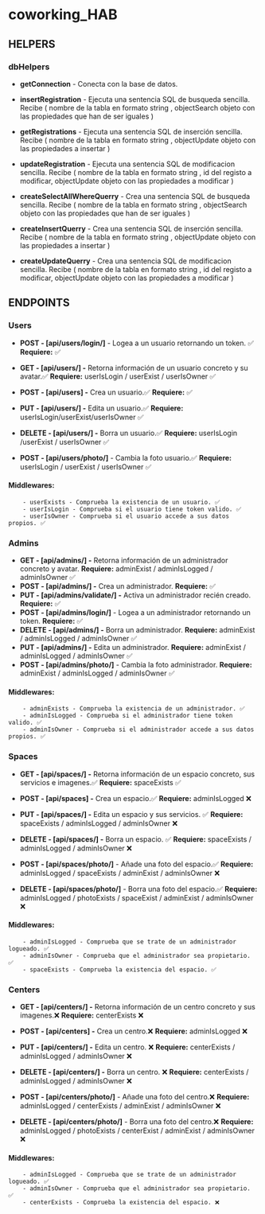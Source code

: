 # coworking_HAB

## HELPERS

### dbHelpers

-   **getConnection** - Conecta con la base de datos.
-   **insertRegistration** - Ejecuta una sentencia SQL de busqueda sencilla.
    Recibe ( nombre de la tabla en formato string , objectSearch objeto con las propiedades que han de ser iguales )
-   **getRegistrations** - Ejecuta una sentencia SQL de inserción sencilla.
    Recibe ( nombre de la tabla en formato string , objectUpdate objeto con las propiedades a insertar )
-   **updateRegistration** - Ejecuta una sentencia SQL de modificacion sencilla.
    Recibe ( nombre de la tabla en formato string , id del registo a modificar, objectUpdate objeto con las propiedades a modificar )

-   **createSelectAllWhereQuerry** - Crea una sentencia SQL de busqueda sencilla.
    Recibe ( nombre de la tabla en formato string , objectSearch objeto con las propiedades que han de ser iguales )
-   **createInsertQuerry** - Crea una sentencia SQL de inserción sencilla.
    Recibe ( nombre de la tabla en formato string , objectUpdate objeto con las propiedades a insertar )
-   **createUpdateQuerry** - Crea una sentencia SQL de modificacion sencilla.
    Recibe ( nombre de la tabla en formato string , id del registo a modificar, objectUpdate objeto con las propiedades a modificar )

## ENDPOINTS

### Users

-   **POST - [api/users/login/]** - Logea a un usuario retornando un token. ✅
    **Requiere:** ✅
-   **GET - [api/users/] -** Retorna información de un usuario concreto y su avatar.✅
    **Requiere:** userIsLogin / userExist / userIsOwner ✅
-   **POST - [api/users] -** Crea un usuario.✅
    **Requiere:** ✅
-   **PUT - [api/users/] -** Edita un usuario.✅
    **Requiere:** userIsLogin/userExist/userIsOwner ✅
-   **DELETE - [api/users/] -** Borra un usuario.✅
    **Requiere:** userIsLogin /userExist / userIsOwner ✅

-   **POST - [api/users/photo/]** - Cambia la foto usuario.✅
    **Requiere:** userIsLogin / userExist / userIsOwner ✅

#### Middlewares:

        - userExists - Comprueba la existencia de un usuario. ✅
        - userIsLogin - Comprueba si el usuario tiene token valido. ✅
        - userIsOwner - Comprueba si el usuario accede a sus datos propios. ✅

### Admins

-   **GET - [api/admins/] -** Retorna información de un administrador concreto y avatar.
    **Requiere:** adminExist / adminIsLogged / adminIsOwner ✅
-   **POST - [api/admins/] -** Crea un administrador.
    **Requiere:** ✅
-   **PUT - [api/admins/validate/] -** Activa un administrador recién creado.
    **Requiere:** ✅
-   **POST - [api/admins/login/]** - Logea a un administrador retornando un token.
    **Requiere:** ✅
-   **DELETE - [api/admins/] -** Borra un administrador.
    **Requiere:** adminExist / adminIsLogged / adminIsOwner ✅
-   **PUT - [api/admins/] -** Edita un administrador.
    **Requiere:** adminExist / adminIsLogged / adminIsOwner ✅
-   **POST - [api/admins/photo/]** - Cambia la foto administrador.
    **Requiere:** adminExist / adminIsLogged / adminIsOwner ✅

#### Middlewares:

        - adminExists - Comprueba la existencia de un administrador. ✅
        - adminIsLogged - Comprueba si el administrador tiene token valido. ✅
        - adminIsOwner - Comprueba si el administrador accede a sus datos propios. ✅

### Spaces

-   **GET - [api/spaces/] -** Retorna información de un espacio concreto, sus servicios e imagenes.✅
    **Requiere:** spaceExists ✅
-   **POST - [api/spaces] -** Crea un espacio.✅
    **Requiere:** adminIsLogged ❌
-   **PUT - [api/spaces/] -** Edita un espacio y sus servicios. ✅
    **Requiere:** spaceExists / adminIsLogged / adminIsOwner ❌
-   **DELETE - [api/spaces/] -** Borra un espacio. ✅
    **Requiere:** spaceExists / adminIsLogged / adminIsOwner ❌

-   **POST - [api/spaces/photo/]** - Añade una foto del espacio.✅
    **Requiere:** adminIsLogged / spaceExists / adminExist / adminIsOwner ❌
-   **DELETE - [api/spaces/photo/]** - Borra una foto del espacio.✅
    **Requiere:** adminIsLogged / photoExists / spaceExist / adminExist / adminIsOwner ❌

#### Middlewares:

        - adminIsLogged - Comprueba que se trate de un administrador logueado. ✅
        - adminIsOwner - Comprueba que el administrador sea propietario. ✅
        - spaceExists - Comprueba la existencia del espacio. ✅

### Centers

-   **GET - [api/centers/] -** Retorna información de un centro concreto y sus imagenes.❌
    **Requiere:** centerExists ❌
-   **POST - [api/centers] -** Crea un centro.❌
    **Requiere:** adminIsLogged ❌
-   **PUT - [api/centers/] -** Edita un centro. ❌
    **Requiere:** centerExists / adminIsLogged / adminIsOwner ❌
-   **DELETE - [api/centers/] -** Borra un centro. ❌
    **Requiere:** centerExists / adminIsLogged / adminIsOwner ❌

-   **POST - [api/centers/photo/]** - Añade una foto del centro.❌
    **Requiere:** adminIsLogged / centerExists / adminExist / adminIsOwner ❌
-   **DELETE - [api/centers/photo/]** - Borra una foto del centro.❌
    **Requiere:** adminIsLogged / photoExists / centerExist / adminExist / adminIsOwner ❌

#### Middlewares:

        - adminIsLogged - Comprueba que se trate de un administrador logueado. ✅
        - adminIsOwner - Comprueba que el administrador sea propietario. ✅
        - centerExists - Comprueba la existencia del espacio. ❌
